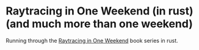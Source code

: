 # Raytracing in One Weekend (in rust) (and much more than one weekend)

Running through the [Raytracing in One Weekend](https://raytracing.github.io/) book series in rust.
